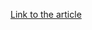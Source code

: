 [Link to the article](https://medium.com/@Sebdraven/apt-sidewinder-tricks-powershell-anti-forensics-and-execution-side-loading-5bc1a7e7c84c)
